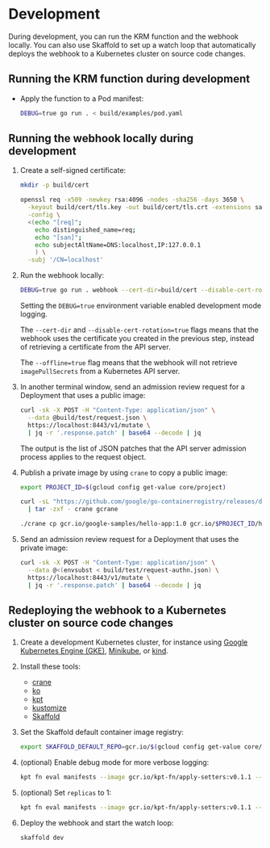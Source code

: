 # Development

During development, you can run the KRM function and the webhook locally.
You can also use Skaffold to set up a watch loop that automatically deploys
the webhook to a Kubernetes cluster on source code changes.

## Running the KRM function during development

-   Apply the function to a Pod manifest:

    ```sh
    DEBUG=true go run . < build/examples/pod.yaml
    ```

## Running the webhook locally during development

1.  Create a self-signed certificate:

    ```sh
    mkdir -p build/cert

    openssl req -x509 -newkey rsa:4096 -nodes -sha256 -days 3650 \
      -keyout build/cert/tls.key -out build/cert/tls.crt -extensions san \
      -config \
      <(echo "[req]";
        echo distinguished_name=req;
        echo "[san]";
        echo subjectAltName=DNS:localhost,IP:127.0.0.1
        ) \
      -subj '/CN=localhost'
    ```

2.  Run the webhook locally:

    ```sh
    DEBUG=true go run . webhook --cert-dir=build/cert --disable-cert-rotation=true --offline=true
    ```

    Setting the `DEBUG=true` environment variable enabled development mode
    logging.

    The `--cert-dir` and `--disable-cert-rotation=true` flags means that the
    webhook uses the certificate you created in the previous step, instead of
    retrieving a certificate from the API server.

    The `--offline=true` flag means that the webhook will not retrieve
    `imagePullSecrets` from a Kubernetes API server.

3.  In another terminal window, send an admission review request for a
    Deployment that uses a public image:

    ```sh
    curl -sk -X POST -H "Content-Type: application/json" \
      --data @build/test/request.json \
      https://localhost:8443/v1/mutate \
      | jq -r '.response.patch' | base64 --decode | jq
    ```

    The output is the list of JSON patches that the API server admission
    process applies to the request object.

4.  Publish a private image by using `crane` to copy a public image:

    ```sh
    export PROJECT_ID=$(gcloud config get-value core/project)

    curl -sL "https://github.com/google/go-containerregistry/releases/download/v0.5.1/go-containerregistry_$(uname -s)_$(uname -m).tar.gz" \
      | tar -zxf - crane gcrane

    ./crane cp gcr.io/google-samples/hello-app:1.0 gcr.io/$PROJECT_ID/hello-app:1.0
    ```

5.  Send an admission review request for a Deployment that uses the private
    image:

    ```sh
    curl -sk -X POST -H "Content-Type: application/json" \
      --data @<(envsubst < build/test/request-authn.json) \
      https://localhost:8443/v1/mutate \
      | jq -r '.response.patch' | base64 --decode | jq
    ```

## Redeploying the webhook to a Kubernetes cluster on source code changes

1.  Create a development Kubernetes cluster, for instance using
    [Google Kubernetes Engine (GKE)](https://cloud.google.com/kubernetes-engine/docs),
    [Minikube](https://minikube.sigs.k8s.io/), or
    [kind](https://kind.sigs.k8s.io/).

2.  Install these tools:

    -   [crane](https://github.com/google/go-containerregistry/tree/main/cmd/crane#installation)
    -   [ko](https://github.com/google/ko#installation)
    -   [kpt](https://kpt.dev/installation/)
    -   [kustomize](https://kubectl.docs.kubernetes.io/installation/kustomize/)
    -   [Skaffold](https://skaffold.dev/docs/install/)

3.  Set the Skaffold default container image registry:

    ```sh
    export SKAFFOLD_DEFAULT_REPO=gcr.io/$(gcloud config get-value core/project)
    ```

4.  (optional) Enable debug mode for more verbose logging:

    ```sh
    kpt fn eval manifests --image gcr.io/kpt-fn/apply-setters:v0.1.1 -- debug=true
    ```

5.  (optional) Set `replicas` to 1:

    ```sh
    kpt fn eval manifests --image gcr.io/kpt-fn/apply-setters:v0.1.1 -- replicas=1
    ```

6.  Deploy the webhook and start the watch loop:

    ```sh
    skaffold dev
    ```
